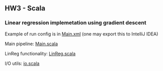 ## HW3 - Scala

### Linear regression implemetation using gradient descent

Example of run config is in [Main.xml](Main.xml) (one may export this to IntelliJ IDEA)

Main pipeline: [Main.scala](scala/Main.scala)

LinReg functionality: [LinReg.scala](scala/utils/LinReg.scala)

I/O utils: [io.scala](scala/utils/io.scala)
